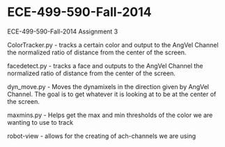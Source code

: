 ECE-499-590-Fall-2014
=====================

ECE-499-590-Fall-2014 Assignment 3


ColorTracker.py - tracks a certain color and output to the AngVel Channel the normalized ratio of distance from the center of the screen.

facedetect.py - tracks a face and outputs to the AngVel Channel the normalized ratio of distance from the center of the screen.

dyn_move.py - Moves the dynamixels in the direction given by AngVel Channel. The goal is to get whatever it is looking at to be at the center of the screen.

maxmins.py - Helps get the max and min thresholds of the color we are wanting to use to track

robot-view - allows for the creating of ach-channels we are using
